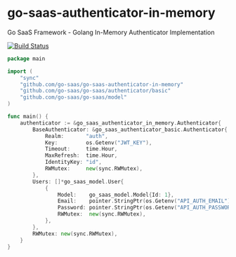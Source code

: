 # go-saas-authenticator-in-memory
Go SaaS Framework - Golang In-Memory Authenticator Implementation

[![Build Status](https://ci.loeffel.io/api/badges/go-saas/go-saas-authenticator-in-memory/status.svg)](https://ci.loeffel.io/go-saas/go-saas-authenticator-in-memory)

```go
package main

import (
    "sync"
    "github.com/go-saas/go-saas-authenticator-in-memory"
    "github.com/go-saas/go-saas/authenticator/basic"
    "github.com/go-saas/go-saas/model"
)

func main() {
    authenticator := &go_saas_authenticator_in_memory.Authenticator{
		BaseAuthenticator: &go_saas_authenticator_basic.Authenticator{
			Realm:       "auth",
			Key:         os.Getenv("JWT_KEY"),
			Timeout:     time.Hour,
			MaxRefresh:  time.Hour,
			IdentityKey: "id",
			RWMutex:     new(sync.RWMutex),
		},
		Users: []*go_saas_model.User{
			{
				Model:    go_saas_model.Model{Id: 1},
				Email:    pointer.StringPtr(os.Getenv("API_AUTH_EMAIL")),
				Password: pointer.StringPtr(os.Getenv("API_AUTH_PASSWORD")),
				RWMutex:  new(sync.RWMutex),
			},
		},
		RWMutex: new(sync.RWMutex),
	}
}
```